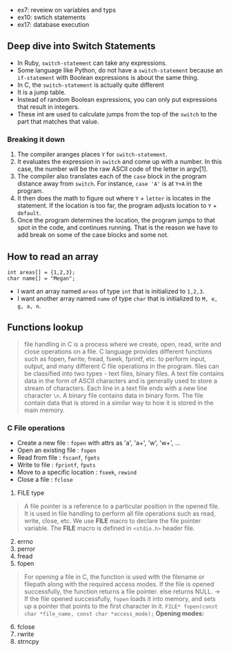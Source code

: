 - ex7: reveiew on variables and typs
- ex10: swtich statements
- ex17: database execution


## Deep dive into Switch Statements
- In Ruby, `switch-statement` can take any expressions.
- Some language like Python, do not have a `switch-statement` because an `if-statement` with Boolean expressions is about the same thing.
- In C, the `switch-statement` is actually quite different
- It is a jump table.
- Instead of random Boolean expressions, you can only put expressions that result in integers.
- These int are used to calculate jumps from the top of the `switch` to the part that matches that value.

### Breaking it down
1. The compiler aranges places `Y` for `switch-statement`.
2. It evaluates the expression in `switch` and come up with a number. In this case, the number will be the raw ASCII code of the letter in argv[1].
3. The compiler also translates each of the `case` block in the program distance away from `switch`. For instance, `case 'A'` is at `Y+A` in the program.
4. It then does the math to figure out where `Y` + `letter` is locates in the statement. If the location is too far, the program adjusts location to `Y` + `default`.
5. Once the program determines the location, the program jumps to that spot in the code, and continues running. That is the reason we have to add break on some of the case blocks and some not.

## How to read an array
```
int areas[] = {1,2,3};
char name[] = "Megan";
```
- I want an array named `areas` of type `int` that is initialized to `1,2,3`.
- I want another array named `name` of type `char` that is initialized to `M, e, g, a, n`.


## Functions lookup
> file handling in C is a process where we create, open, read, write and close operations on a file. C language provides different functions such as fopen, fwrite, fread, fseek, fprintf, etc. to perform input, output, and many different C file operations in the program.
> files can be classified into two types - text files, binary files.
> A text file contains data in the form of ASCII characters and is generally used to store a stream of characters. Each line in a text file ends with a new line character `\n`.
> A binary file contains data in binary form. The file contain data that is stored in a similar way to how it is stored in the main memory.
### C File operations
- Create a new file : `fopen` with attrs as 'a', 'a+', 'w', 'w+', ...
- Open an existing file : `fopen`
- Read from file : `fscanf`, `fgets`
- Write to file : `fprintf`, `fputs`
- Move to a specific location : `fseek`, `rewind`
- Close a file : `fclose`

1. FILE type
> A file pointer is a reference to a particular position in the opened file. It is used in file handling to perform all file operations such as read, write, close, etc. We use **FILE** macro to declare the file pointer variable. The **FILE** macro is defined in `<stdio.h>` header file.
2. errno
3. perror
4. fread
5. fopen
> For opening a file in C, the function is used with the filename or filepath along with the required access modes.
> If the file is opened successfully, the function returns a file pointer. else returns NULL. -> If the file opened successfully, `fopen` loads it into memory, and sets up a pointer that points to the first character in it.
`FILE* fopen(const char *file_name, const char *access_mode);`
**Opening modes:** 
6. fclose
7. rwrite
8. strncpy
